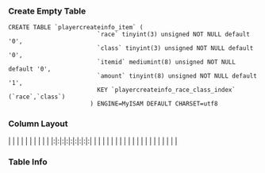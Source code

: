 ### Create Empty Table ###
```
CREATE TABLE `playercreateinfo_item` (                      
                         `race` tinyint(3) unsigned NOT NULL default '0',          
                         `class` tinyint(3) unsigned NOT NULL default '0',         
                         `itemid` mediumint(8) unsigned NOT NULL default '0',      
                         `amount` tinyint(8) unsigned NOT NULL default '1',        
                         KEY `playercreateinfo_race_class_index` (`race`,`class`)  
                       ) ENGINE=MyISAM DEFAULT CHARSET=utf8                        

```

### Column Layout ###

| | | | | | | | | |
|:|:|:|:|:|:|:|:|:|
| | | | | | | | | |
| | | | | | | | | |


### Table Info ###
